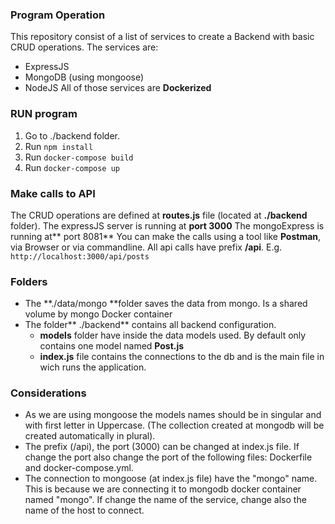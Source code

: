 ### Program Operation
 This repository consist of a list of services to create a Backend with basic CRUD operations. The services are:
 - ExpressJS
 - MongoDB (using mongoose)
 - NodeJS 
 All of those services are **Dockerized**

### RUN program
1. Go to ./backend folder.
2. Run `npm install`
3. Run `docker-compose build`
4. Run `docker-compose up`

### Make calls to API
The CRUD operations are defined at **routes.js** file (located at **./backend** folder).
The expressJS server is running at **port 3000**
The mongoExpress is running at** port 8081**
You can make the calls using a tool like **Postman**, via Browser or via commandline.
All api calls have prefix **/api**. E.g. `http://localhost:3000/api/posts`

### Folders
- The **./data/mongo **folder saves the data from mongo. Is a shared volume by mongo Docker container
- The folder** ./backend** contains all backend configuration.
	- **models** folder have inside the data models used. By default only contains one model named **Post.js**
	- **index.js** file contains the connections to the db and is the main file in wich runs the application.

### Considerations
- As we are using mongoose the models names should be in singular and with first letter in Uppercase. (The collection created at mongodb will be created automatically in plural).
- The prefix (/api), the port (3000) can be changed at index.js file. If change the port also change the port of the following files: Dockerfile and docker-compose.yml.
- The connection to mongoose (at index.js file) have the "mongo" name. This is because we are connecting it to mongodb docker container named "mongo". If change the name of the service, change also the name of the host to connect.